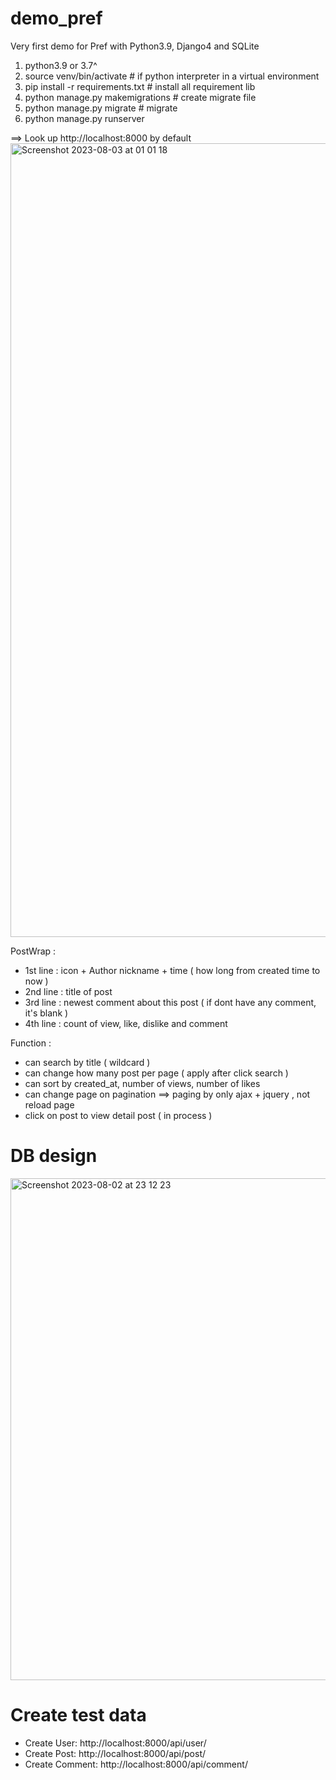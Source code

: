 # demo_pref
Very first demo for Pref with Python3.9, Django4 and SQLite

1. python3.9 or 3.7^
2. source venv/bin/activate  # if python interpreter in a virtual environment
3. pip install -r requirements.txt  # install all requirement lib
4. python manage.py makemigrations   # create migrate file 
5. python manage.py migrate  # migrate 
6. python manage.py runserver

==> Look up http://localhost:8000 by default
<img width="1270" alt="Screenshot 2023-08-03 at 01 01 18" src="https://github.com/luckyjd/demo_pref/assets/21038766/6f0ee3bb-5474-434c-b99f-f3dab5a92bba">

PostWrap : 
 - 1st line : icon + Author nickname + time ( how long from created time to now )
 - 2nd line : title of post
 - 3rd line : newest comment about this post ( if dont have any comment, it's blank )
 - 4th line : count of view, like, dislike and comment

Function :
 - can search by title ( wildcard )
 - can change how many post per page ( apply after click search )
 - can sort by created_at, number of views, number of likes
 - can change page on pagination ==> paging by only ajax + jquery , not reload page
 - click on post to view detail post ( in process ) 

# DB design
<img width="803" alt="Screenshot 2023-08-02 at 23 12 23" src="https://github.com/luckyjd/demo_pref/assets/21038766/c7085463-2037-43cd-973e-34a683bd50de">

# Create test data 
- Create User: http://localhost:8000/api/user/
- Create Post: http://localhost:8000/api/post/
- Create Comment: http://localhost:8000/api/comment/

